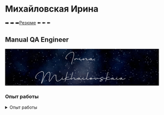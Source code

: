 # Михайловская Ирина
 ➡️ ➡️ ➡️[Резюме](https://drive.google.com/file/d/1ERMn_zGa_3jJsmRMWeBN6RGo197TzjpI/view?usp=drive_link) ⬅️ ⬅️ ⬅️
## Manual QA Engineer

![Тут должна быть красивая картинка](shot_231118_141127.jpg)

### Опыт работы
<details>
<summary>Опыт работы</summary>
- **Emotion Factory LTD**
  - Quality Assurance Engineer
  - Июль 2023 - настоящее время
  - - Проведение функционального и нефункционального тестирования, включая:
    - тестирование API (Postman)
    - кроссбраузерное тестирование (BrowserStack)
    - regression, smoke, retesting, black box, usability, GUI, UI/UX (Figma, PixelPerfect)
  - - Тестирование спринтовых задач, отладка с разработчиками
  - - Проектирование и разработка тестовых артефактов: чек-листы и тест-кейсы на основе требований (Tuskr)
  - - Ведение и поддержание документации для QA команды в Confluence
  - - Локализация, документирование и сопровождение дефектов в Jira
  - - Управление командой тестирования (координация, коммуникация, написание инструкций, планирование и создание регламентов)
  - - Работа с базой данных (DBeaver)
  - - **Достижения:**
    - Была инициатором и успешно внедрила тест-менеджмент систему на проекте
    - Участвовала на проекте с момента его начала до успешного выхода в прод
  - **Инструменты:**
    - Postman, BrowserStack, DevTools, DBeaver, Jira, Confluence, Figma, Tuskr, PixelPerfect, Amplitude

- **ООО "IT LAD"**
  - QA Engineer Trainee
  - Сентябрь 2022 - Апрель 2023 (8 месяцев)
  - - Участие в построении и оптимизации процессов на проекте, включая процесс тестирования
  - - Активное участие в реализации проекта с момента его начала до завершения
  - - Тестирование API с использованием инструментов Postman и Swagger
  - - Создание и разработка тестовых артефактов, таких как: тест стратегия, тест-план, чек-листы, тест-кейсы, баг-репорты
  - - Ведение тестовой документации в Tuskr
  - - Локализация, документирование и сопровождение дефектов в YouTrack
  - - Тестирование требований
  - - Работа с макетами в Figma и PixelPerfect (интерпретация и анализ макетов для формирования тестовых сценариев)
  - - Составление майнмапы на основе макета и требований проекта для планирования тестирования
  - - Работа по Agile-методологии (Scrum)
  - **Инструменты:**
    - Swagger, Postman, Tuskr, YouTrack, DevTools, DBeaver, Figma, PixelPerfect

### Проекты

- [Курс "Тестирование ПО - банк"](Projects/Testing-PO-Bank/README.md)
- [Курс "Тестирование ПО" от Вадима Ксендзова](Projects/Testing-PO-Ksendzov/README.md)
- [Стажировка в IT-company Lad](Projects/Internship-IT-Company-Lad/README.md)
- [Переподготовка в Университете Иннополис - Тестирование ПО](Projects/Innopolis-Test-Training/README.md)

### Дипломы и сертификаты
- Диплом о профессиональной переподготовке 22Д148-03076 от 09.12.2022 [ссылка](https://drive.google.com/file/d/1FNvciNzPpWo7vrhcjW_3akCvGUYNF1I5/view)
- Сертификат Stepik "Грамматика английского языка" [ссылка](https://stepik.org/certificate/a7bfa2723ed38bdffff82e4d4a3f53bb152bdb1a.pdf)
- Сертификат Stepik "Jira: ведение задач на электронных досках" [ссылка](https://stepik.org/certificate/7d718e3a9b27f5b3dfa79f1b6d915b4d5a5155ae.pdf)

### О себе
Целеустремленная и ответственная, ориентирована на детали, быстро обучаюсь. Всегда готова усердно работать и стремлюсь учиться и развиваться. Имею опыт организаторской деятельности, в том числе была организатором встреч начинающих тестировщиков по изучению теории и навыков работы с инструментами.

### Связаться со мной
- 📧 Email: vekriona7@gmail.com
- 💌 Telegram: https://t.me/Vekriona
- 💼 LinkedIn: [linkedin.com/in/vekriona](https://www.linkedin.com/in/vekriona/) - пишу статьи и посты на профессиональную тематику, с радостью приму вас в контакты для обмена опытом и знаний, welcome

